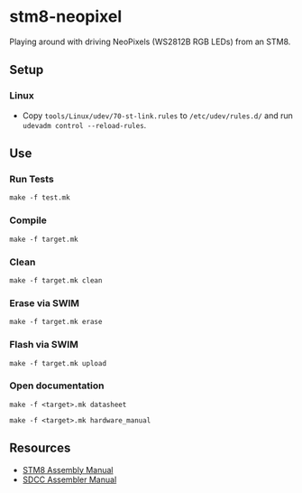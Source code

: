 # stm8-neopixel
Playing around with driving NeoPixels (WS2812B RGB LEDs) from an STM8.

## Setup
### Linux
- Copy `tools/Linux/udev/70-st-link.rules` to `/etc/udev/rules.d/` and run `udevadm control --reload-rules`.

## Use
### Run Tests
```
make -f test.mk
```

### Compile
```shell
make -f target.mk
```

### Clean
```shell
make -f target.mk clean
```

### Erase via SWIM
```shell
make -f target.mk erase
```

### Flash via SWIM
```shell
make -f target.mk upload
```

### Open documentation
```shell
make -f <target>.mk datasheet
```

```shell
make -f <target>.mk hardware_manual
```

## Resources
- [STM8 Assembly Manual](http://www.st.com/resource/en/programming_manual/cd00161709-stm8-cpu-programming-manual-stmicroelectronics.pdf)
- [SDCC Assembler Manual](http://svn.code.sf.net/p/sdcc/code/trunk/sdcc/sdas/doc/asmlnk.txt)
